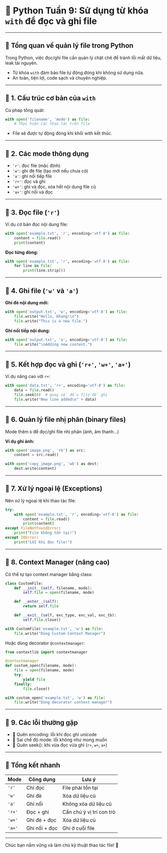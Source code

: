 
# 📌 Python Tuần 9: Sử dụng từ khóa `with` để đọc và ghi file

---

## 🚩 Tổng quan về quản lý file trong Python

Trong Python, việc đọc/ghi file cần quản lý chặt chẽ để tránh lỗi mất dữ liệu, leak tài nguyên.

- Từ khóa `with` đảm bảo file tự động đóng khi không sử dụng nữa.
- An toàn, tiện lợi, code sạch và chuyên nghiệp.

---

## 🚩 1. Cấu trúc cơ bản của `with`

Cú pháp tổng quát:

```python
with open('filename', 'mode') as file:
    # Thực hiện các thao tác trên file
```

- File sẽ được tự động đóng khi khối with kết thúc.

---

## 🚩 2. Các mode thông dụng

- `'r'`: đọc file (mặc định)
- `'w'`: ghi đè file (tạo mới nếu chưa có)
- `'a'`: ghi nối tiếp file
- `'r+'`: đọc và ghi
- `'w+'`: ghi và đọc, xóa hết nội dung file cũ
- `'a+'`: ghi nối và đọc

---

## 🚩 3. Đọc file (`'r'`)

Ví dụ cơ bản đọc nội dung file:

```python
with open('example.txt', 'r', encoding='utf-8') as file:
    content = file.read()
    print(content)
```

**Đọc từng dòng:**

```python
with open('example.txt', 'r', encoding='utf-8') as file:
    for line in file:
        print(line.strip())
```

---

## 🚩 4. Ghi file (`'w'` và `'a'`)

**Ghi đè nội dung mới:**

```python
with open('output.txt', 'w', encoding='utf-8') as file:
    file.write("Hello, Khang!\n")
    file.write("This is a new file.")
```

**Ghi nối tiếp nội dung:**

```python
with open('output.txt', 'a', encoding='utf-8') as file:
    file.write("\nAdding new content.")
```

---

## 🚩 5. Kết hợp đọc và ghi (`'r+'`, `'w+'`, `'a+'`)

Ví dụ nâng cao với `r+`:

```python
with open('data.txt', 'r+', encoding='utf-8') as file:
    data = file.read()
    file.seek(0)  # quay về đầu file để ghi
    file.write("New line added\n" + data)
```

---

## 🚩 6. Quản lý file nhị phân (binary files)

Mode thêm `b` để đọc/ghi file nhị phân (ảnh, âm thanh...)

**Ví dụ ghi ảnh:**

```python
with open('image.png', 'rb') as src:
    content = src.read()

with open('copy_image.png', 'wb') as dest:
    dest.write(content)
```

---

## 🚩 7. Xử lý ngoại lệ (Exceptions)

Nên xử lý ngoại lệ khi thao tác file:

```python
try:
    with open('example.txt', 'r', encoding='utf-8') as file:
        content = file.read()
        print(content)
except FileNotFoundError:
    print("File không tồn tại!")
except IOError:
    print("Lỗi khi đọc file!")
```

---

## 🚩 8. Context Manager (nâng cao)

Có thể tự tạo context manager bằng class:

```python
class CustomFile:
    def __init__(self, filename, mode):
        self.file = open(filename, mode)

    def __enter__(self):
        return self.file

    def __exit__(self, exc_type, exc_val, exc_tb):
        self.file.close()

with CustomFile('example.txt', 'w') as file:
    file.write("Dùng Custom Context Manager")
```

Hoặc dùng decorator `@contextmanager`:

```python
from contextlib import contextmanager

@contextmanager
def custom_open(filename, mode):
    file = open(filename, mode)
    try:
        yield file
    finally:
        file.close()

with custom_open('example.txt', 'w') as file:
    file.write("Dùng decorator context manager")
```

---

## 🚩 9. Các lỗi thường gặp

- 🔴 Quên encoding: lỗi khi đọc ghi unicode
- 🔴 Sai chế độ mode: lỗi không như mong muốn
- 🔴 Quên seek(): khi vừa đọc vừa ghi (`r+`, `w+`, `a+`)

---

## 🎯 Tổng kết nhanh

| Mode | Công dụng | Lưu ý |
|------|-----------|-------|
| `'r'`| Chỉ đọc | File phải tồn tại |
| `'w'`| Ghi đè | Xóa dữ liệu cũ |
| `'a'`| Ghi nối | Không xóa dữ liệu cũ |
| `'r+'`| Đọc + ghi | Cần chú ý vị trí con trỏ |
| `'w+'`| Ghi đè + đọc | Xóa dữ liệu cũ |
| `'a+'`| Ghi nối + đọc | Ghi ở cuối file |

---

Chúc bạn nắm vững và làm chủ kỹ thuật thao tác file! 🚀
